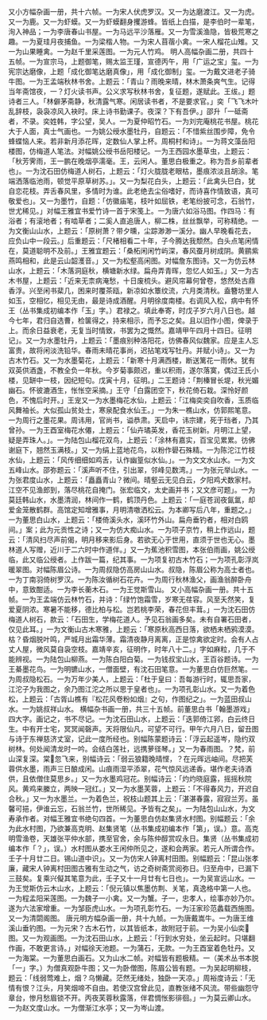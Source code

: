 <!-- { "loadSidebar": true } -->
又小方幅杂画一册，共十六帧。一为宋人伏虎罗汉。又一为达磨渡江。又一为虎。又一为鹿。又一为虾蟆。又一为虾蟆翻身攫游蜂。皆纸上白描，是李伯时一辈笔，洵入神品；一为李唐春山书屋。一为马远平沙落雁。又一为雪溪渔隐，皆极荒寒之趣。一为夏珪月夜捕鱼。一为梁楷人物。一为宋人苜蓿小禽。一宋人榴花山雉。又一为山果睡禽。一为赵千里采莲图。一为元人竹鸡。
明人高幅杂画二册，共四十五帧。一为宣宗马，上题御笔，赐太监王瑾，宣德丙午，用「广运之宝」玺。一为宪宗达磨像，上题「成化御笔达磨真像」，用「成化御制」玺。一为戴文进老子骑牛图。一为王孟端秋林书舍。上题云：「青山？雨晚来晴，林木萧条爽气生。记得当年斋馆夜，一？灯火读书声。公义求写秋林书舍，复征题，遂赋此。王绂。」题诗者三人。「林僻茅斋静，秋清露气寒。闲居读书者，不是要求官。」奕「飞飞木叶乱辞枝，袅袅凉风入袂时。床上诗书勤课子。夜深？下有吾伊。」邵升「一砥斋者，不录。奕姓韩，字公望，吴人。一为夏仲昭竹石。一为刘完庵桃花书屋。桃花大于人面，真士气画也。一为姚公绶水墨牡丹，自题云：「不惜紫丝围步障，免令蜂蝶恼人来。若非新月添花晖，定数仙人掌上杯。周桐村和诗」。一为蒋文藻岳阳楼图，仿梅道人笔法。对幅姚公绶书岳阳楼记。一为王西园水墨草虫，上题云：「秋芳霁雨，王一鹏在晚烟亭濡毫。王，云闲人。董思白极重之。称为吾乡前辈者也」。一为沈石田仿梅道人树石，上题云：「灯火胧胧老眼枯，墨痕浓淡且胡涂。笔端洒落临池雨，顿觉平原草树苏。」。又一为梨花白头，上题云：「此禽头巳白，犹自恋花枝。弄舌春风里，多情时为谁。此老绝去尘俗嗜好，而诗喜作情致语，真可敬爱也」。又一为墨竹，自题：「仿徽庙笔，枝叶如屈铁，老笔纷披可念，石翁竹，世尤稀见。」对幅王雅宜书爱竹诗一首于宋笺上。一为唐六如浴马图。作四马：有浴者；有滚地者；有啮草者；二奚人直追唐人，柳二株，丝丝飘举，可称精绝。一为文衡山山水，上题云：「原树萧？带夕曛，尘踪渺渺一溪分。幽人早晚看花去，应负山中一段云。」后重题云：「尺楮相看二十年，子今腾达我颓然。白头点笔闲情在，莫道聪明不及前。」王雅宜题云：「桑柘闲闲竹屿深，春风蚕月树成阴。黄鹂紫燕鸣相和，此是云山韶濩音。」又一为松壑高闲图。对幅詹东图诗。又一为仿云林山水，上题云：「木落洞庭秋，横塘新水绿。扁舟弄青晖，忽忆人如玉。」又一为古木书屋，上题云：「近来无柰病淹愁，十日废梳头。避风帘幕何曾卷，悠然处古鼎香浮。兴至闲书棐几，困来时覆茶瓯，新凉如水簟纹流，六月类清秋。盍簪坊里人如玉，空相忆，相见无由，最是诗成酒醒。月明徐度南楼。右调风入松，病中有怀王（丛书集成初编本作「玉」字。）君禄之。填此奉寄，时戊子岁六月八日也。越今七年，君归自选曹，检箧得之，持来相示，而予忘之矣。且以旧作小图，俾录于上。而余日益衰老，无复当时情致，书罢为之慨然。嘉靖甲午四月十四日。征明记」。又一为水墨牡丹，上题云：「墨痕别种洛阳花，彷佛春风似魏家。应是主人忘富贵，故将闲淡洗铅华。春雨未晴花事尚，迟拈笔戏写牡丹。并赋小诗」。又一为古木竹石。又一为水墨菊花，上题云：「新寒十月满西楼，断送篱花一雨休。犹有双英供酒盏，不教全负一年秋。今岁菊事颇迟，重以积雨，遂尔落寞，偶过王氏小楼，见缾中一枝，因纪短句。戊寅十月，征明。」二王题诗：「荆榛冒长堤，秋光媚幽石。怀彼漉酒生，怅怅空采摘。」王守「白露团空下，秋花倚石栽。深怜好颜色，不愧后时开。」王宠又一为水墨梅花水仙，上题云：「江梅奕奕自吹香，玉质临风舞袖长。大似孤山贫处士，寒泉配食水仙王。」一为朱一樵山水，仿郭熙笔意。一为周行之墨花果。周讳用，官尚书，谥恭肃。天启中，讳宗建，死于珰者，乃其曾孙。一为王酉室梅花水僊，上题云：「仙卉璚英发，香花玉树新。月明江上望，疑是弄珠人。」。一为陆包山榴花双鸟，上题云：「涂林有嘉实，百宝见累累。彷佛谢庭下，翘然玉满枝。」又一为绢上蓝地花鸟，以粉作礐石殊精。一为陈沱江竹枝水仙，上题云：「风传细细如鸡舌，认作幽篁似水仙。」。一为文文水山水。一为文五峰山水。邵弥题云：「溪声听不住，引出翠，邻峰见数湾。」一为张元举山水。一为张君度山水，上题云：「矗矗青山？微间。晴壑云无见白云，夕阳鸡犬数家村。江空不见渔郎到，落尽桃花自掩门。张宏临文，太史画并书；又文彦可题」。一为莫廷韩山水，水墨清润，林间作一鹤，鹤顶丹色。上题云：「一庭苍润夜氤氲，却爱金笼散鹤群。高馆定知增雅事，月明清噭洒松云。为本卿写后八年，重题之。」一为董思白山水，上题云：「楼倚溪头水，溪环竹外山。扁舟垂钓者，相对白鸥间。」案；此为元贡性之诗；又一为仿大痴山水。一为项子京竹，稍上作远山，题云：「清风扫尽声前偈，明月移来影后身。若欲无心于世用，直须于世也无心。墨林道人写赠，近川于二六时中作道伴。」又一为蕉池积雪图，本张伯雨画，姚公绶临，此又临公绶者。上作跋一篇，纪其事。一为项复初古木竹石；一为项孔彰浮岚暖翠图。对幅陈眉公诗。一为周叔隐仿高房山山水。叔隐，陈眉公称为高士者也。一为丁南羽倚树罗汉。一为陈汝循树石花卉。一为周行秋林渔父，画渔翁醉卧舟中，意致酣适。一为李长蘅木石。一为王觉斯雪山。
又小高幅杂画一册。共十五帧。一为王孟端仿云林竹石，并诗：「绿竹饱霜雪，岁寒无荏容。风至夭然笑，复爱夏阴浓。寒暑不能移，德比柏与松。岂若桃李荣，春花但丰茸。」一为沈石田仿梅道人树石，款云：「石田生，学梅花道人。予见石翁画多矣。未有自署石田者，仅见此耳。」一为文衡山古木寒雅，上题云：「寒原秋高西日落，欲栖未栖鸦漠漠。枯？昏烟脱叶鸣，严城月出霜华薄。霜清夜静月离离，正是惊禽欲定时。会有人占丈人屋，微风莫自袅空枝。嘉靖辛亥，征明作，时年八十二。」字如麻粒，几于不能辨视。一为陆包山柳燕。一为陈白阳白菊。一为钱叔宝山水，王百谷题诗。一为王綦墨花鸟。一为明镳山水，一僧面壁，有沈石田笔意。一为董思白仿巨然笔。一为周叔隐松石。一为万年少美人，上题云：「杜于皇曰：吾每游行时，辄思吾家，江沱子为我图之，余乃图江沱之所以思于皇者也」。一为项孔彰山水。又一为着色松，上题云：「古胥山樵有『松花风卷粉如烟』之句，作图纪之」。一为蓝田叔山水。一为姚叔祥山水。
横幅杂书画一册，共三十五帧。前董思白书「翰墨游戏」四大字。画记之，书不尽记。一为沈石田山水，上题云：「迭郭倚江郛，白云终日生。中有开士宅，冥冥闻磬声。天将限仙凡，可望不可行。甲午六月八日，留丑图与诗于东禅慈济丈室，记此一度所经也。别幅陈蒙题诗云：「浮云起遥岑，隐约双树林。何处闻清龙时一吟。会结白莲社，远携萝径琴。」又一为春雨图。？梵，前山深复深。棠忽飞来，别幅诗云：「弱云狼籍晚晴悭，？在元晖远岫间。尽把芙蓉供水墨，雨声三日酿成闲。山痕雨湿平添翠，花气惊风远递香。堪作老夫诗酒供，且依僧住莫思乡。」又一为水墨鸡冠花。别幅诗云：「灼灼晓庭露，摇摇秋院风。黄鸡来縢立，两映一冠红。」又一为水墨芙蓉，上题云：「不得春风力，开迟自合秋。」又一为水墨兰。一为着色兰，祝枝山题其上云：「湛湛春露，寂寂兰芳。虽馨可挹，伊谁云忘，石翁兰竹，世所稀见。予皆有之矣」。一为陆包山山水，为文寿承作者。对幅王雅宜书绝句四首。一为董思白仿赵集贤水村图。别幅题云：「余为此水村图，乃欲兼高克明、赵集贤笔（丛书集成初编本作「第」，误。）意。高克明雪渔卷，天雄张平仲水部，携至官舍，余与陈仲醇赏叹永日。集贤（丛书集成初编本作「？」，误。）水村图从娄水王闲仲所见之，遂和会两家。若元人所谓合作。壬子十月廿二日。锡山道中识」。又一为仿宋人钟离村田图。别幅题云：「昆山张孝廉，藏宋人钟离村田图古雅有生动之气，访之奇树斋赏阅弥日。归至舟中，已漏下三鼓矣。复乘兴儗其笔意为此，壬子又十一月廿有七日也」。一为吴宣远山水。一为王觉斯仿云木山水，上题云：「倪元镇以焦墨仿荆、关笔，真逸格中第一人也。一为程孟阳采莲图。一为魏子一小禽。又一为蟹。子一，忠孝人，绘事亦妙乃尔。遂为六法家增重。一为邹臣虎山水。一为项孔彰竹石。一为汪家珍范蠡载西施图。又一为清閟阁图。
唐元明方幅杂画一册，共十九帧。一为唐戴嵩牛。一为唐王维溪山垂钓图。一为元宋？古木石竹，以其皆纸本，故附冠于前。一为吴小仙奕图。又一为观画图。一为沈石田山水，上题云：「行到水穷处，坐云起时。只堪翻作画，不敢更言诗。」对幅徐天池题。一为蒲石，无款。一为王酉室着色牡丹。又一为海棠。一为董思白画石。又为山水二帧。对幅皆有题极精。一（美术丛书本脱「一」字。）为僧真观卧牛图；又一为卧僧图，陈眉公皆有题。一为吴起明柳枝，题云：「线弱莺难上，烟？乌懒藏。茫然无绪处，独卧一天凉。」周裕度诗云：「无情有恨？江头，月笑烟啼不自由。若使汉宫曾此见，直教张绪不风流。带些幽怨守章台，惨月愁眉锁不开。丙夜芙蓉秋露落，伴君惆怅影徘徊。」一为莫云卿山水。一为赵文度山水。一为僧渐江水亭；又一为岑山渡。
